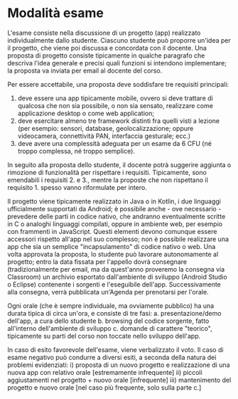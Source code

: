 # Modalità esame

L'esame consiste nella discussione di un progetto (app) realizzato individualmente dallo studente.
Ciascuno studente può proporre un'idea per il progetto, che viene poi discussa e concordata con il docente. Una proposta di progetto consiste tipicamente in qualche paragrafo che descriva l'idea generale e precisi quali funzioni si intendono implementare; la proposta va inviata per email al docente del corso.

Per essere accettabile, una proposta deve soddisfare tre requisiti principali:
1. deve essere una app tipicamente mobile, ovvero si deve trattare di qualcosa che non sia possibile, o non sia sensato, realizzare come applicazione desktop o come web application;
2. deve esercitare almeno tre framework distinti fra quelli visti a lezione (per esempio: sensori, database, geolocalizzazione; oppure videocamera, connettività PAN, interfaccia gesturale; ecc.)
3. deve avere una complessità adeguata per un esame da 6 CFU (né troppo complessa, né troppo semplice).

In seguito alla proposta dello studente, il docente potrà suggerire aggiunta o rimozione di funzionalità per rispettare i requisiti. Tipicamente, sono emendabili i requisiti 2. e 3., mentre la proposte che non rispettano il requisito 1. spesso vanno riformulate per intero.

Il progetto viene tipicamente realizzato in Java o in Kotlin, i due linguaggi ufficialmente supportati da Android; è possibile anche - ove necessario - prevedere delle parti in codice nativo, che andranno eventualmente scritte in C o analoghi linguaggi compilati, oppure in ambiente web, per esempio con frammenti in JavaScript. Questi elementi devono comunque essere accessori rispetto all'app nel suo complesso; non è possibile realizzare una app che sia un semplice "incapsulamento" di codice nativo o web.
Una volta approvata la proposta, lo studente può lavorare autonomamente al progetto; entro la data fissata per l'appello dovrà consegnare (tradizionalmente per email, ma da quest'anno proveremo la consegna via Classroom) un archivio esportato dall'ambiente di sviluppo (Android Studio o Eclipse) contenente i sorgenti e l'eseguibile dell'app.
Successivamente alla consegna, verrà pubblicata un'Agenda per prenotarsi per l'orale.

Ogni orale (che è sempre individuale, ma ovviamente pubblico) ha una durata tipica di circa un'ora, e consiste di tre fasi:
a. presentazione/demo dell'app, a cura dello studente
b. browsing del codice sorgente, fatto all'interno dell'ambiente di sviluppo
c. domande di carattere "teorico", tipicamente su parti del corso non toccate nello sviluppo dell'app.

In caso di esito favorevole dell'esame, viene verbalizzato il voto. Il caso di esame negativo può condurre a diversi esiti, a seconda della natura dei problemi evidenziati:
i) proposta di un nuovo progetto e realizzazione di una nuova app con relativo orale [estremamente infrequente]
ii) piccoli aggiustamenti nel progetto + nuovo orale [infrequente]
iii) mantenimento del progetto e nuovo orale [nel caso più frequente, solo sulla parte c.]